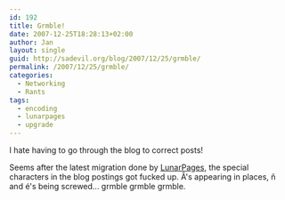 ```yaml
---
id: 192
title: Grmble!
date: 2007-12-25T18:28:13+02:00
author: Jan
layout: single
guid: http://sadevil.org/blog/2007/12/25/grmble/
permalink: /2007/12/25/grmble/
categories:
  - Networking
  - Rants
tags:
  - encoding
  - lunarpages
  - upgrade
---
```

I hate having to go through the blog to correct posts!

Seems after the latest migration done by <a href="http://www.lunarpages.com/" target="_blank">LunarPages</a>, the special characters in the blog postings got fucked up. Â's appearing in places, ñ and é's being screwed... grmble grmble grmble.